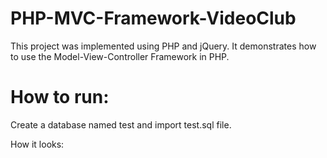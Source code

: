# PHP-MVC-Framework-VideoClub

This project was implemented using PHP and jQuery.
It demonstrates how to use the Model-View-Controller Framework in PHP.

# How to run:
Create a database named test and import test.sql file.

How it looks:

